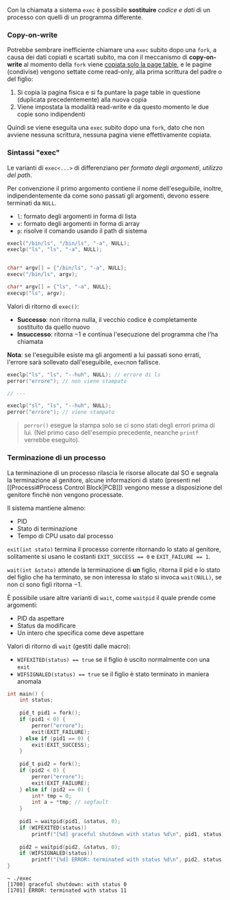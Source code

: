 Con la chiamata a sistema `exec` è possibile **sostituire** _codice e dati_ di un processo con quelli di un programma differente.

### Copy-on-write
Potrebbe sembrare inefficiente chiamare una `exec` subito dopo una `fork`, a causa dei dati copiati e scartati subito, ma con il meccanismo di **copy-on-write** al momento della `fork` viene <u>copiata solo la page table</u>, e le pagine (condivise) vengono settate come read-only, alla prima scrittura del padre o del figlio:
1. Si copia la pagina fisica e si fa puntare la page table in questione (duplicata precedentemente) alla nuova copia
2. Viene impostata la modalità read-write e da questo momento le due copie sono indipendenti

Quindi se viene eseguita una `exec` subito dopo una `fork`, dato che non avviene nessuna scrittura, nessuna pagina viene effettivamente copiata.

### Sintassi "exec"
Le varianti di `exec<...>` di differenziano per _formato degli argomenti_, _utilizzo del path_.

Per convenzione il primo argomento contiene il nome dell'eseguibile, inoltre, indipendentemente da come sono passati gli argomenti, devono essere terminati da `NULL`.

- `l`: formato degli argomenti in forma di lista
- `v`: formato degli argomenti in forma di array
- `p`: risolve il comando usando il path di sistema

```c
execl("/bin/ls", "/bin/ls", "-a", NULL);
execlp("ls", "ls", "-a", NULL);


char* argv[] = {"/bin/ls", "-a", NULL};
execv("/bin/ls", argv);

char* argv[] = {"ls", "-a", NULL};
execvp("ls", argv);
```

Valori di ritorno di `exec()`:
- **Successo**: non ritorna nulla, il vecchio codice è completamente sostituito da quello nuovo
- **Insuccesso**: ritorna $-1$ e continua l'esecuzione del programma che l'ha chiamata

**Nota**: se l'eseguibile esiste ma gli argomenti a lui passati sono errati, l'errore sarà sollevato dall'eseguibile, `exec`non fallisce.
```c
execlp("ls", "ls", "--huh", NULL); // errore di ls
perror("errore"); // non viene stampato

// ---

execlp("sl", "ls", "--huh", NULL);
perror("errore"); // viene stampato
```

>`perror()` esegue la stampa solo se ci sono stati degli errori prima di lui.
>(Nel primo caso dell'esempio precedente, neanche `printf` verrebbe eseguito).

### Terminazione di un processo
La terminazione di un processo rilascia le risorse allocate dal SO e segnala la terminazione al genitore, alcune informazioni di stato (presenti nel [[Processi#Process Control Block|PCB]]) vengono messe a disposizione del genitore finchè non vengono processate.

Il sistema mantiene almeno:
- PID
- Stato di terminazione
- Tempo di CPU usato dal processo

`exit(int stato)` termina il processo corrente ritornando lo stato al genitore, solitamente si usano le costanti `EXIT_SUCCESS == 0` e `EXIT_FAILURE == 1`.

`wait(int &stato)` attende la terminazione di **un** figlio, ritorna il pid e lo stato del figlio che ha terminato, se non interessa lo stato si invoca `wait(NULL)`, se non ci sono figli ritorna $-1$.

È possibile usare altre varianti di `wait`, come `waitpid` il quale prende come argomenti:
- PID da aspettare
- Status da modificare
- Un intero che specifica come deve aspettare

Valori di ritorno di `wait` (gestiti dalle macro):
- `WIFEXITED(status) == true` se il figlio è uscito normalmente con una `exit`
- `WIFSIGNALED(status) == true` se il figlio è stato terminato in maniera anomala

```c
int main() {
    int status;
	
    pid_t pid1 = fork();
    if (pid1 < 0) {
        perror("errore");
        exit(EXIT_FAILURE);
    } else if (pid1 == 0) {
        exit(EXIT_SUCCESS);
    }
	
    pid_t pid2 = fork();
    if (pid2 < 0) {
        perror("errore");
        exit(EXIT_FAILURE);
    } else if (pid2 == 0) {
        int* tmp = 0;
        int a = *tmp; // segfault
    }
	
    pid1 = waitpid(pid1, &status, 0);
    if (WIFEXITED(status))
        printf("[%d] graceful shutdown with status %d\n", pid1, status);
	
    pid2 = waitpid(pid2, &status, 0);
    if (WIFSIGNALED(status))
        printf("[%d] ERROR: terminated with status %d\n", pid2, status);
}
```

```shell
~ ./exec
[1700] graceful shutdown: with status 0
[1701] ERROR: terminated with status 11
```